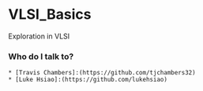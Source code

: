 # VLSI_Basics
Exploration in VLSI

### Who do I talk to?

	* [Travis Chambers]:(https://github.com/tjchambers32)
	* [Luke Hsiao]:(https://github.com/lukehsiao)
